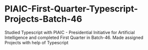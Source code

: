 # PIAIC-First-Quarter-Typescript-Projects-Batch-46
Studied Typescript with PIAIC - Presidential Initiative for Artificial Intelligence and completed First Quarter in Batch-46.  Made assigned Projects with help of Typescript
